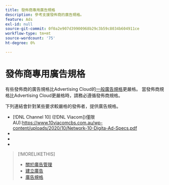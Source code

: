 ```yaml
---
title: 發佈商專用廣告規格
description: 參考支援發佈商的廣告規格。
feature: Ads
exl-id: null
source-git-commit: 0f0a2e907d39900968b29c3b59c8034b604911ce
workflow-type: tm+mt
source-wordcount: '75'
ht-degree: 0%

---
```


# 發佈商專用廣告規格

有些發佈商的廣告規格比Advertising Cloud的[一般廣告規格](/help/dsp/assets/ad-specs.pdf)更嚴格。  當發佈商規格比Advertising Cloud更嚴格時，請務必遵循發佈商規格。

下列連結會針對某些要求較嚴格的發佈者，提供廣告規格。

* [!DNL Channel 10] ([!DNL Viacom])僅限AU):https://www.10viacomcbs.com.au/wp-content/uploads/2020/10/Network-10-Digita-Ad-Specs.pdf
* 
   [!DNL CBS Interactive Advanced Media]: https://cbsinteractive.com/advertising/ad-specs/list/cbs-interactive-advanced-media
* 
   [!DNL Hulu]: https://advertising.hulu.com/ad-products/video-commercial
* 

   [!DNL NBCUniversal]: https://together.nbcuni.com/nbcu-creative-guidelines

>[!MORELIKETHIS]
>
>* [關於廣告管理](ad-about.md)
>* [建立廣告](ad-create.md)
>* [廣告規格](/help/dsp/assets/ad-specs.pdf)

